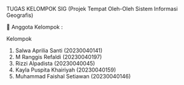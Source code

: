 TUGAS KELOMPOK SIG (Projek Tempat Oleh-Oleh Sistem Informasi Geografis)

👥 Anggota Kelompok : 

Kelompok
1. Salwa Aprilia Santi  (20230040141)
2. M Ranggis Refaldi (20230040197)
3. Rizzi Alpadista (20230040045)
4. Kayla Puspita Khairiyah (20230040159)
5. Muhammad Faishal Setiawan (20230040146)

